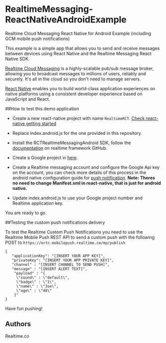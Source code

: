 # RealtimeMessaging-ReactNativeAndroidExample
Realtime Cloud Messaging React Native for Android Example (including GCM mobile push notifications)

This example is a simple app that allows you to send and receive messages between devices using React Native and the Realtime Messaging React Native SDK.
 
[Realtime Cloud Messaging](http://framework.realtime.co/messaging) is a highly-scalable pub/sub message broker, allowing you to broadcast messages to millions of users, reliably and securely. It's all in the cloud so you don't need to manage servers.

[React Native](http://facebook.github.io/react-native/) enables you to build world-class application experiences on native platforms using a consistent developer experience based on JavaScript and React.


##How to test this demo application

*	Create a new react-native project with name `RealtimeRCT`. [Check react-native getting started](http://facebook.github.io/react-native/docs/getting-started.html#content)

*	Replace index.android.js for the one provided in this repository.

*	Install the RCTRealtimeMessagingAndroid SDK, follow the [documentation](https://github.com/realtime-framework/RCTRealtimeMessagingAndroid) on realtime framework GitHub.

*	Create a Google project in [here](https://code.Google.com/apis/).

*	Create a Realtime messaging account and configure the Google Api key on the account, you can check more details of this process in the android native configuration guide for [push notification](http://messaging-public.realtime.co/documentation/starting-guide/mobilePushGCM.html). 
**Note: Theres no need to change Manifest.xml in react-native, that is just for android native.**	

*	Update index.android.js to use your Google project number and Realtime application key.

 You are ready to go.

##Testing the custom push notifications delivery

To test the Realtime Custom Push Notifications you need to use the Realtime Mobile Push REST API to send a custom push with the following POST to `https://ortc-mobilepush.realtime.co/mp/publish`

	{
	   "applicationKey": "[INSERT YOUR APP KEY]",
	   "privateKey": "[INSERT YOUR APP PRIVATE KEY]",
	   "channel" : "[INSERT CHANNEL TO SEND PUSH]",
	   "message" : "[INSERT ALERT TEXT]",
	    "payload" : "{
	     \"sound\" : \"default\",
	     \"badge\" : \"1\",
	     \"name\" : \"Joe\",
	     \"age\" : \"48\"
	    }"
	}

Have fun pushing!

	
## Authors
Realtime.co
	

